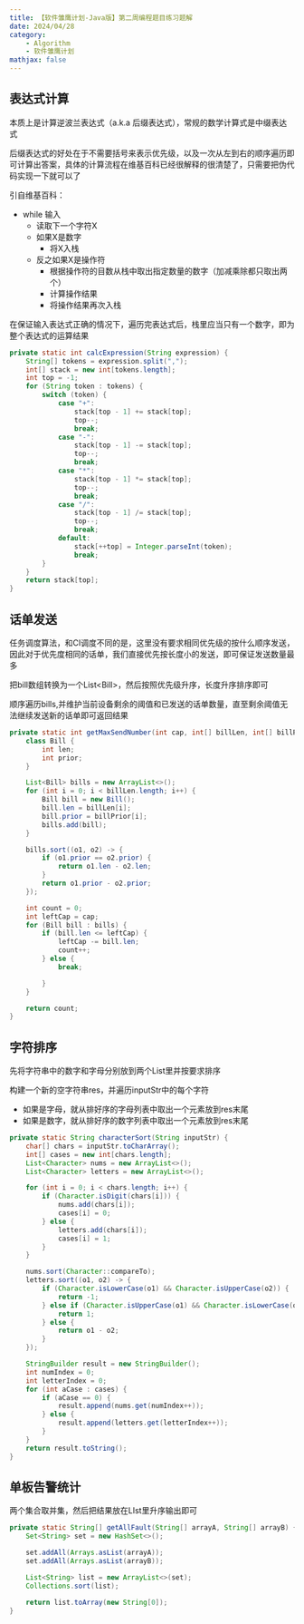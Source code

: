 ```yaml
---
title: 【软件雏鹰计划-Java版】第二周编程题目练习题解
date: 2024/04/28
category: 
    - Algorithm
    - 软件雏鹰计划
mathjax: false
---
```

## 表达式计算

本质上是计算逆波兰表达式（a.k.a 后缀表达式），常规的数学计算式是中缀表达式

后缀表达式的好处在于不需要括号来表示优先级，以及一次从左到右的顺序遍历即可计算出答案，具体的计算流程在维基百科已经很解释的很清楚了，只需要把伪代码实现一下就可以了

引自维基百科：

- while 输入
  - 读取下一个字符X
  - 如果X是数字
    - 将X入栈
  - 反之如果X是操作符
    - 根据操作符的目数从栈中取出指定数量的数字（加减乘除都只取出两个）
    - 计算操作结果
    - 将操作结果再次入栈

在保证输入表达式正确的情况下，遍历完表达式后，栈里应当只有一个数字，即为整个表达式的运算结果

```java
private static int calcExpression(String expression) {
    String[] tokens = expression.split(",");
    int[] stack = new int[tokens.length];
    int top = -1;
    for (String token : tokens) {
        switch (token) {
            case "+":
                stack[top - 1] += stack[top];
                top--;
                break;
            case "-":
                stack[top - 1] -= stack[top];
                top--;
                break;
            case "*":
                stack[top - 1] *= stack[top];
                top--;
                break;
            case "/":
                stack[top - 1] /= stack[top];
                top--;
                break;
            default:
                stack[++top] = Integer.parseInt(token);
                break;
        }
    }
    return stack[top];
}
```

## 话单发送

任务调度算法，和CI调度不同的是，这里没有要求相同优先级的按什么顺序发送，因此对于优先度相同的话单，我们直接优先按长度小的发送，即可保证发送数量最多

把bill数组转换为一个List\<Bill\>，然后按照优先级升序，长度升序排序即可

顺序遍历bills,并维护当前设备剩余的阈值和已发送的话单数量，直至剩余阈值无法继续发送新的话单即可返回结果

```java
private static int getMaxSendNumber(int cap, int[] billLen, int[] billPrior) {
    class Bill {
        int len;
        int prior;
    }

    List<Bill> bills = new ArrayList<>();
    for (int i = 0; i < billLen.length; i++) {
        Bill bill = new Bill();
        bill.len = billLen[i];
        bill.prior = billPrior[i];
        bills.add(bill);
    }

    bills.sort((o1, o2) -> {
        if (o1.prior == o2.prior) {
            return o1.len - o2.len;
        }
        return o1.prior - o2.prior;
    });

    int count = 0;
    int leftCap = cap;
    for (Bill bill : bills) {
        if (bill.len <= leftCap) {
            leftCap -= bill.len;
            count++;
        } else {
            break;

        }
    }

    return count;
}
```

## 字符排序

先将字符串中的数字和字母分别放到两个List里并按要求排序

构建一个新的空字符串res，并遍历inputStr中的每个字符

- 如果是字母，就从排好序的字母列表中取出一个元素放到res末尾
- 如果是数字，就从排好序的数字列表中取出一个元素放到res末尾

```java
private static String characterSort(String inputStr) {
    char[] chars = inputStr.toCharArray();
    int[] cases = new int[chars.length];
    List<Character> nums = new ArrayList<>();
    List<Character> letters = new ArrayList<>();

    for (int i = 0; i < chars.length; i++) {
        if (Character.isDigit(chars[i])) {
            nums.add(chars[i]);
            cases[i] = 0;
        } else {
            letters.add(chars[i]);
            cases[i] = 1;
        }
    }

    nums.sort(Character::compareTo);
    letters.sort((o1, o2) -> {
        if (Character.isLowerCase(o1) && Character.isUpperCase(o2)) {
            return -1;
        } else if (Character.isUpperCase(o1) && Character.isLowerCase(o2)) {
            return 1;
        } else {
            return o1 - o2;
        }
    });

    StringBuilder result = new StringBuilder();
    int numIndex = 0;
    int letterIndex = 0;
    for (int aCase : cases) {
        if (aCase == 0) {
            result.append(nums.get(numIndex++));
        } else {
            result.append(letters.get(letterIndex++));
        }
    }
    return result.toString();
}
```

## 单板告警统计

两个集合取并集，然后把结果放在LIst里升序输出即可

```java
private static String[] getAllFault(String[] arrayA, String[] arrayB) {
    Set<String> set = new HashSet<>();

    set.addAll(Arrays.asList(arrayA));
    set.addAll(Arrays.asList(arrayB));

    List<String> list = new ArrayList<>(set);
    Collections.sort(list);

    return list.toArray(new String[0]);
}
```